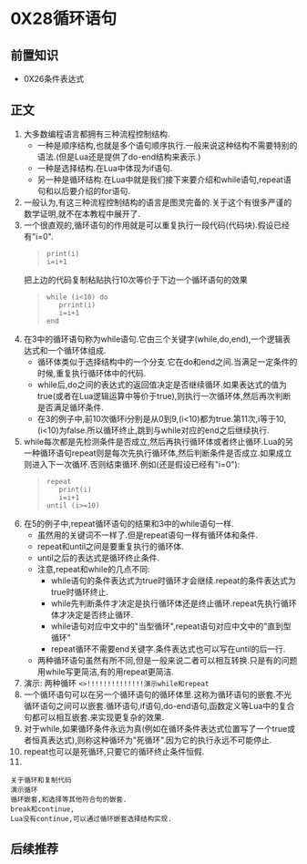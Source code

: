 # 0X28循环语句
## 前置知识
* 0X26条件表达式
## 正文
1. 大多数编程语言都拥有三种流程控制结构.
    * 一种是顺序结构,也就是多个语句顺序执行.一般来说这种结构不需要特别的语法.(但是Lua还是提供了do-end结构来表示.)
    * 一种是选择结构.在Lua中体现为if语句.
    * 另一种是循环结构.在Lua中就是我们接下来要介绍和while语句,repeat语句和以后要介绍的for语句.
2. 一般认为,有这三种流程控制结构的语言是图灵完备的.关于这个有很多严谨的数学证明,就不在本教程中展开了.
3. 一个很直观的,循环语句的作用就是可以重复执行一段代码(代码块).假设已经有"i=0".
    >```
    >print(i)
    >i=i+1
    >```
    把上边的代码复制粘贴执行10次等价于下边一个循环语句的效果
    >```
    >while (i<10) do 
    >    prrint(i)
    >    i=i+1
    >end
    >```
4. 在3中的循环语句称为while语句.它由三个关键字(while,do,end),一个逻辑表达式和一个循环体组成.
    * 循环体类似于选择结构中的一个分支.它在do和end之间.当满足一定条件的时候,重复执行循环体中的代码.
    * while后,do之间的表达式的返回值决定是否继续循环.如果表达式的值为true(或者在Lua逻辑运算中等价于true),则执行一次循环体,然后再次判断是否满足循环条件.
    * 在3的例子中,前10次循环i分别是从0到9,(i<10)都为true.第11次,i等于10,(i<10)为false.所以循环终止,跳到与while对应的end之后继续执行.
5. while每次都是先检测条件是否成立,然后再执行循环体或者终止循环.Lua的另一种循环语句repeat则是每次先执行循环体,然后判断条件是否成立.如果成立则进入下一次循环.否则结束循环.例如(还是假设已经有"i=0"):
    >```
    >repeat 
    >    print(i)
    >    i=i+1
    >until (i>=10) 
    >```
6. 在5的例子中,repeat循环语句的结果和3中的while语句一样.
    * 虽然用的关键词不一样了.但是repeat语句一样有循环体和条件.
    * repeat和until之间是要重复执行的循环体.
    * until之后的表达式是循环终止条件.
    * 注意,repeat和while的几点不同:
        + while语句的条件表达式为true时循环才会继续.repeat的条件表达式为true时循环终止.
        + while先判断条件才决定是执行循环体还是终止循环.repeat先执行循环体才决定是否终止循环.
        + while语句对应中文中的"当型循环",repeat语句对应中文中的"直到型循环"
        + repeat循环不需要end关键字.条件表达式也可以写在until的后一行.
    * 两种循环语句虽然有所不同,但是一般来说二者可以相互转换.只是有的问题用while写更简洁,有的用repeat更简洁.
7. 演示: 两种循环 `<>!!!!!!!!!!!!!!演示while和repeat`
8. 一个循环语句可以在另一个循环语句的循环体里.这称为循环语句的嵌套.不光循环语句之间可以嵌套.循环语句,if语句,do-end语句,函数定义等Lua中的复合句都可以相互嵌套.来实现更复杂的效果.
8. 对于while,如果循环条件永远为真(例如在循环条件表达式位置写了一个true或者恒真表达式),则称这种循环为"死循环".因为它的执行永远不可能停止.
9. repeat也可以是死循环,只要它的循环终止条件恒假.
10. 
    
    关于循环和复制代码
    演示循环
    循环嵌套,和选择等其他符合句的嵌套.
    break和continue,
    Lua没有continue,可以通过循环嵌套选择结构实现.
## 后续推荐